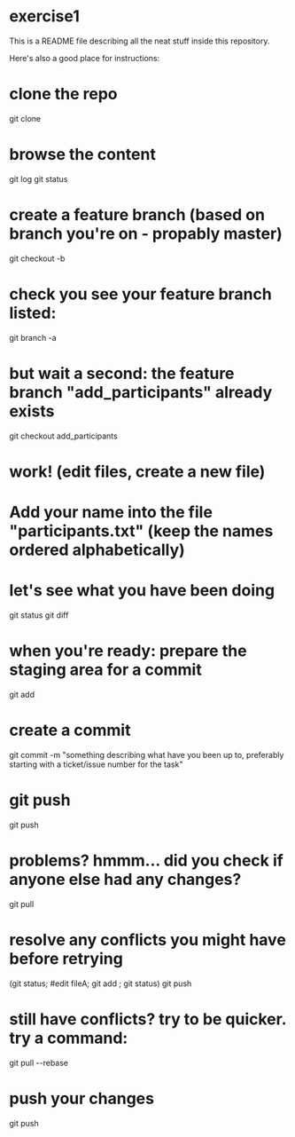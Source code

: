 # exercise1

This is a README file describing all the neat stuff inside this repository.

Here's also a good place for instructions:

# clone the repo
git clone

# browse the content
git log
git status

# create a feature branch (based on branch you're on - propably master)
git checkout -b <your-very-own-feature-branch>
# check you see your feature branch listed:
git branch -a
# but wait a second: the feature branch "add_participants" already exists
git checkout add_participants

# work! (edit files, create a new file)
# Add your name into the file "participants.txt" (keep the names ordered alphabetically)

# let's see what you have been doing
git status
git diff

# when you're ready: prepare the staging area for a commit
git add <file1 file2 file3>

# create a commit
git commit -m "something describing what have you been up to, preferably starting with a ticket/issue number for the task"

# git push
git push

# problems? hmmm... did you check if anyone else had any changes?
git pull

# resolve any conflicts you might have before retrying
(git status; #edit fileA; git add <fileA>; git status)
git push

# still have conflicts? try to be quicker. try a command:
git pull --rebase

# push your changes
git push
